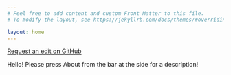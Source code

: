 ```yaml
---
# Feel free to add content and custom Front Matter to this file.
# To modify the layout, see https://jekyllrb.com/docs/themes/#overriding-theme-defaults

layout: home
---
```


<a href="https://github.com/DiaWiki/DiaWiki.GitHub.io/edit/main/{{ page.path }}">Request an edit on GitHub</a>

Hello! Please press About from the bar at the side for a description!